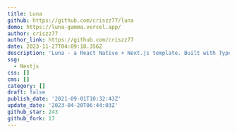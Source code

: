 ```yaml
---
title: Luna
github: https://github.com/criszz77/luna
demo: https://luna-gamma.vercel.app/
author: criszz77
author_link: https://github.com/criszz77
date: 2023-11-27T04:09:18.356Z
description: 'Luna - a React Native + Next.js template. Built with TypeScript :heart:'
ssg:
  - Nextjs
css: []
cms: []
category: []
draft: false
publish_date: '2021-09-01T10:32:43Z'
update_date: '2023-04-20T06:44:03Z'
github_star: 243
github_fork: 17
---
```


